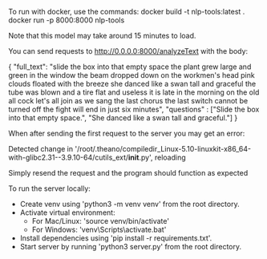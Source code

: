 To run with docker, use the commands:
docker build -t nlp-tools:latest .
docker run -p 8000:8000 nlp-tools

Note that this model may take around 15 minutes to load. 

You can send requests to http://0.0.0.0:8000/analyzeText with the body:

{
     "full_text": "slide the box into that empty space the plant grew large and green in the window the beam dropped down on the workmen's head pink clouds floated with the breeze she danced like a swan tall and graceful the tube was blown and a tire flat and useless it is late in the morning on the old all cock let's all join as we sang the last chorus the last switch cannot be turned off the fight will end in just six minutes",
     "questions" : ["Slide the box into that empty space.", "She danced like a swan tall and graceful."]
}

When after sending the first request to the server you may get an error:

Detected change in '/root/.theano/compiledir_Linux-5.10-linuxkit-x86_64-with-glibc2.31--3.9.10-64/cutils_ext/__init__.py', reloading

Simply resend the request and the program should function as expected

To run the server locally:
- Create venv using 'python3 -m venv venv' from the root directory.
- Activate virtual environment:
    - For Mac/Linux: 'source venv/bin/activate'
    - For Windows: 'venv\Scripts\activate.bat'
- Install dependencies using 'pip install -r requirements.txt'.
- Start server by running 'python3 server.py' from the root directory.